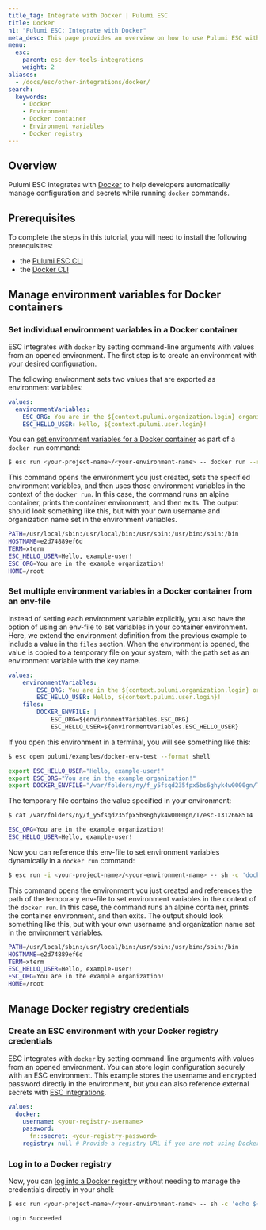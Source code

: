 ```yaml
---
title_tag: Integrate with Docker | Pulumi ESC
title: Docker
h1: "Pulumi ESC: Integrate with Docker"
meta_desc: This page provides an overview on how to use Pulumi ESC with Docker.
menu:
  esc:
    parent: esc-dev-tools-integrations
    weight: 2
aliases:
  - /docs/esc/other-integrations/docker/
search:
  keywords:
    - Docker
    - Environment
    - Docker container
    - Environment variables
    - Docker registry
---
```


## Overview

Pulumi ESC integrates with [Docker](https://www.docker.com/) to help developers automatically manage configuration and secrets while running `docker` commands.

## Prerequisites

To complete the steps in this tutorial, you will need to install the following prerequisites:

- the [Pulumi ESC CLI](/docs/esc-cli/)
- the [Docker CLI](https://www.docker.com/)

## Manage environment variables for Docker containers

### Set individual environment variables in a Docker container

ESC integrates with `docker` by setting command-line arguments with values from an opened environment. The first step is to create an environment with your desired configuration.

The following environment sets two values that are exported as environment variables:

```yaml
values:
  environmentVariables:
    ESC_ORG: You are in the ${context.pulumi.organization.login} organization!
    ESC_HELLO_USER: Hello, ${context.pulumi.user.login}!
```

You can [set environment variables for a Docker container](https://docs.docker.com/reference/cli/docker/container/run/#env) as part of a `docker run` command:

```bash
$ esc run <your-project-name>/<your-environment-name> -- docker run --rm -t -e ESC_ORG -e ESC_HELLO_USER alpine env
```

This command opens the environment you just created, sets the specified environment variables, and then uses those environment variables in the context of the `docker run`. In this case, the command
runs an alpine container, prints the container environment, and then exits. The output should look something like this, but with your own username and organization name set in the environment variables.

```bash
PATH=/usr/local/sbin:/usr/local/bin:/usr/sbin:/usr/bin:/sbin:/bin
HOSTNAME=e2d74889ef6d
TERM=xterm
ESC_HELLO_USER=Hello, example-user!
ESC_ORG=You are in the example organization!
HOME=/root
```

### Set multiple environment variables in a Docker container from an env-file

Instead of setting each environment variable explicitly, you also have the option of using an env-file to set variables in your container environment. Here, we extend the environment definition from the
previous example to include a value in the `files` section. When the environment is opened, the value is copied to a temporary file on your system, with the path set as an environment variable with
the key name.

```yaml
values:
    environmentVariables:
        ESC_ORG: You are in the ${context.pulumi.organization.login} organization!
        ESC_HELLO_USER: Hello, ${context.pulumi.user.login}!
    files:
        DOCKER_ENVFILE: |
            ESC_ORG=${environmentVariables.ESC_ORG}
            ESC_HELLO_USER=${environmentVariables.ESC_HELLO_USER}
```

If you open this environment in a terminal, you will see something like this:

```bash
$ esc open pulumi/examples/docker-env-test --format shell

export ESC_HELLO_USER="Hello, example-user!"
export ESC_ORG="You are in the example organization!"
export DOCKER_ENVFILE="/var/folders/ny/f_y5fsqd235fpx5bs6ghyk4w0000gn/T/esc-1312668514"
```

The temporary file contains the value specified in your environment:

```bash
$ cat /var/folders/ny/f_y5fsqd235fpx5bs6ghyk4w0000gn/T/esc-1312668514

ESC_ORG=You are in the example organization!
ESC_HELLO_USER=Hello, example-user!
```

Now you can reference this env-file to set environment variables dynamically in a `docker run` command:

```bash
$ esc run -i <your-project-name>/<your-environment-name> -- sh -c 'docker run --rm -t --env-file=$DOCKER_ENVFILE alpine env'
```

This command opens the environment you just created and references the path of the temporary env-file to set environment variables in the context of the `docker run`. In this case, the command
runs an alpine container, prints the container environment, and then exits. The output should look something like this, but with your own username and organization name set in the environment variables.

```bash
PATH=/usr/local/sbin:/usr/local/bin:/usr/sbin:/usr/bin:/sbin:/bin
HOSTNAME=e2d74889ef6d
TERM=xterm
ESC_HELLO_USER=Hello, example-user!
ESC_ORG=You are in the example organization!
HOME=/root
```

## Manage Docker registry credentials

### Create an ESC environment with your Docker registry credentials

ESC integrates with `docker` by setting command-line arguments with values from an opened environment. You can store login configuration securely with an ESC environment.
This example stores the username and encrypted password directly in the environment, but you can also reference external secrets with [ESC integrations](/docs/esc/integrations/).

```yaml
values:
  docker:
    username: <your-registry-username>
    password:
      fn::secret: <your-registry-password>
    registry: null # Provide a registry URL if you are not using Docker Hub
```

### Log in to a Docker registry

Now, you can [log into a Docker registry](https://docs.docker.com/reference/cli/docker/login/) without needing to manage the credentials directly in your shell:

```bash
$ esc run <your-project-name>/<your-environment-name> -- sh -c 'echo ${docker.password} | docker login --username ${docker.username} --password-stdin ${docker.registry}'

Login Succeeded
```
